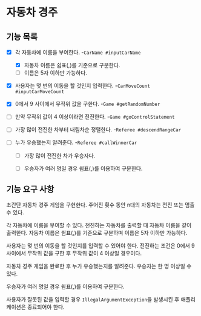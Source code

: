 # 자동차 경주

## 기능 목록

- [x] 각 자동차에 이름을 부여한다. -`CarName #inputCarName`
  - [x] 자동차 이름은 쉼표(,)를 기준으로 구분한다.
  - [ ] 이름은 5자 이하만 가능하다.
- [x] 사용자는 몇 번의 이동을 할 것인지 입력한다. -`CarMoveCount #inputCarMoveCount`


- [x] 0에서 9 사이에서 무작위 값을 구한다. -`Game #getRandomNumber`
- [ ] 만약 무작위 값이 4 이상이라면 전진한다. -`Game #goControlStatement`


- [ ] 가장 많이 전진한 차부터 내림차순 정렬한다. -`Referee #descendRangeCar`
- [ ] 누가 우승했는지 알려준다. -`Referee #callWinnerCar`
  - [ ] 가장 많이 전진한 차가 우승자다.
  - [ ] 우승자가 여러 명일 경우 쉼표(,)를 이용하여 구분한다.


## 기능 요구 사항

초간단 자동차 경주 게임을 구현한다.
주어진 횟수 동안 n대의 자동차는 전진 또는 멈출 수 있다.

각 자동차에 이름을 부여할 수 있다. 전진하는 자동차를 출력할 때 자동차 이름을 같이 출력한다.
자동차 이름은 쉼표(,)를 기준으로 구분하며 이름은 5자 이하만 가능하다.

사용자는 몇 번의 이동을 할 것인지를 입력할 수 있어야 한다.
전진하는 조건은 0에서 9 사이에서 무작위 값을 구한 후 무작위 값이 4 이상일 경우이다.

자동차 경주 게임을 완료한 후 누가 우승했는지를 알려준다. 우승자는 한 명 이상일 수 있다.

우승자가 여러 명일 경우 쉼표(,)를 이용하여 구분한다.

사용자가 잘못된 값을 입력할 경우 `IllegalArgumentException`을 발생시킨 후 애플리케이션은 종료되어야 한다.


